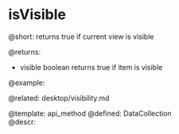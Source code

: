 isVisible
=============



@short:
	returns true if current view is visible

@returns:
- visible      boolean     returns true if item is visible	

@example:

@related:
	desktop/visibility.md


@template:	api_method
@defined:	DataCollection	
@descr:


